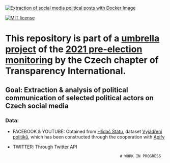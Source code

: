 [![Extraction of social media political posts with Docker Image](https://github.com/opop999/election_monitoring_social_media_communication/actions/workflows/docker.yml/badge.svg)](https://github.com/opop999/election_monitoring_social_media_communication/actions/workflows/docker.yml)

[![MIT license](https://img.shields.io/badge/License-MIT-blue.svg)](https://lbesson.mit-license.org/)

# This repository is part of a [umbrella project](https://github.com/opop999?tab=projects) of the [2021 pre-election monitoring](https://www.transparentnivolby.cz/snemovna2021/) by the Czech chapter of Transparency International.

## Goal: Extraction & analysis of political communication of selected political actors on Czech social media

### Data: 
- FACEBOOK & YOUTUBE: Obtained from [Hlídač Státu](https://www.hlidacstatu.cz/), dataset [Vyjádření politiků](https://www.hlidacstatu.cz/data/Index/vyjadreni-politiku), which has been constructed through the cooperation with [Apify](apify.com)
- TWITTER: Through Twitter API

                                                     # WORK IN PROGRESS
               
